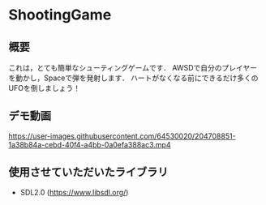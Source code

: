 # ShootingGame
## 概要
これは，とても簡単なシューティングゲームです．
AWSDで自分のプレイヤーを動かし，Spaceで弾を発射します．
ハートがなくなる前にできるだけ多くのUFOを倒しましょう！

## デモ動画

https://user-images.githubusercontent.com/64530020/204708851-1a38b84a-cebd-40f4-a4bb-0a0efa388ac3.mp4

## 使用させていただいたライブラリ
- SDL2.0 (https://www.libsdl.org/)
